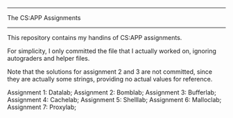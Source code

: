 **********************
The CS:APP Assignments
**********************
This repository contains my handins of CS:APP assignments. 

For simplicity, I only committed the file that I actually worked on, ignoring autograders and helper files. 

Note that the solutions for assignment 2 and 3 are not committed, since they are actually some strings, 
providing no actual values for reference. 

Assignment 1: Datalab;
Assignment 2: Bomblab;
Assignment 3: Bufferlab;
Assignment 4: Cachelab;
Assignment 5: Shelllab;
Assignment 6: Malloclab;
Assignment 7: Proxylab;



